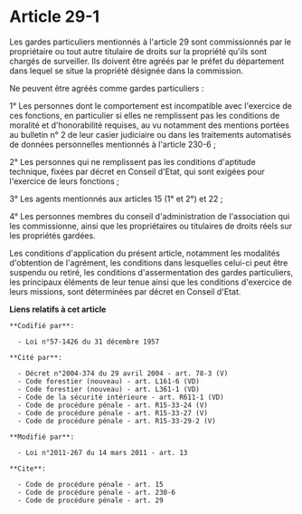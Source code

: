# Article 29-1

Les gardes particuliers mentionnés à l'article 29 sont commissionnés par le propriétaire ou tout autre titulaire de droits
sur la propriété qu'ils sont chargés de surveiller. Ils doivent être agréés par le préfet du département dans lequel se situe
la propriété désignée dans la commission. 

Ne peuvent être agréés comme gardes particuliers : 

1° Les personnes dont le comportement est incompatible avec l'exercice de ces fonctions, en particulier si elles ne
remplissent pas les conditions de moralité et d'honorabilité requises, au vu notamment des mentions portées au bulletin n° 2
de leur casier judiciaire ou dans les traitements automatisés de données personnelles mentionnés à l'article 230-6 ; 

2° Les personnes qui ne remplissent pas les conditions d'aptitude technique, fixées par décret en Conseil d'Etat, qui sont
exigées pour l'exercice de leurs fonctions ; 

3° Les agents mentionnés aux articles 15 (1° et 2°) et 22 ; 

4° Les personnes membres du conseil d'administration de l'association qui les commissionne, ainsi que les propriétaires ou
titulaires de droits réels sur les propriétés gardées. 

Les conditions d'application du présent article, notamment les modalités d'obtention de l'agrément, les conditions dans
lesquelles celui-ci peut être suspendu ou retiré, les conditions d'assermentation des gardes particuliers, les principaux
éléments de leur tenue ainsi que les conditions d'exercice de leurs missions, sont déterminées par décret en Conseil d'Etat.

**Liens relatifs à cet article**

	**Codifié par**:

	  - Loi n°57-1426 du 31 décembre 1957

	**Cité par**:

	  - Décret n°2004-374 du 29 avril 2004 - art. 78-3 (V)
	  - Code forestier (nouveau) - art. L161-6 (VD)
	  - Code forestier (nouveau) - art. L361-1 (VD)
	  - Code de la sécurité intérieure - art. R611-1 (VD)
	  - Code de procédure pénale - art. R15-33-24 (V)
	  - Code de procédure pénale - art. R15-33-27 (V)
	  - Code de procédure pénale - art. R15-33-29-2 (V)

	**Modifié par**:

	  - Loi n°2011-267 du 14 mars 2011 - art. 13

	**Cite**:

	  - Code de procédure pénale - art. 15
	  - Code de procédure pénale - art. 230-6
	  - Code de procédure pénale - art. 29
